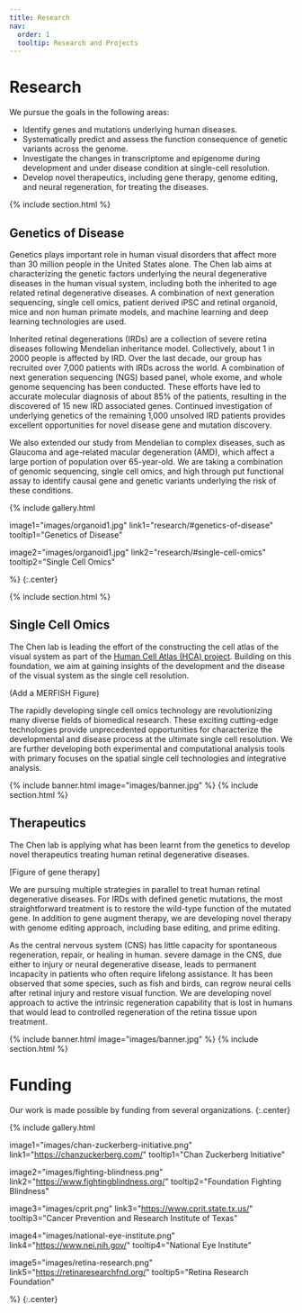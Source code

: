 ```yaml
---
title: Research
nav:
  order: 1
  tooltip: Research and Projects
---
```


# <i class="fas fa-microscope"></i>Research
We pursue the goals in the following areas:
- Identify genes and mutations underlying human diseases.
- Systematically predict and assess the function consequence of genetic variants across the genome.
- Investigate the changes in transcriptome and epigenome during development and under disease condition at single-cell resolution.
- Develop novel therapeutics, including gene therapy, genome editing, and neural regeneration, for treating the diseases.


{% include section.html %}

## Genetics of Disease
 Genetics plays important role in human visual disorders that affect more than 30 million people in the United States alone.  The Chen lab aims at characterizing the genetic factors underlying the neural degenerative diseases in the human visual system, including both the inherited to age related retinal degenerative diseases.  A combination of next generation sequencing, single cell omics, patient derived iPSC and retinal organoid, mice and non human primate models, and machine learning and deep learning technologies are used.

Inherited retinal degenerations (IRDs) are a collection of severe retina diseases following Mendelian inheritance model. Collectively, about 1 in 2000 people is affected by IRD. Over the last decade, our group has recruited over 7,000 patients with IRDs across the world. A combination of next generation sequencing (NGS) based panel, whole exome, and whole genome sequencing has been conducted. These efforts have led to accurate molecular diagnosis of about 85% of the patients, resulting in the discovered of 15 new IRD associated genes. Continued investigation of underlying genetics of the remaining 1,000 unsolved IRD patients provides excellent opportunities for novel disease gene and mutation discovery.

We also extended our study from Mendelian to complex diseases, such as Glaucoma and age-related macular degeneration (AMD), which affect a large portion of population over 65-year-old. We are taking a combination of genomic sequencing, single cell omics, and high through put functional assay to identify causal gene and genetic variants underlying the risk of these conditions.

{%
  include gallery.html

  image1="images/organoid1.jpg"
  link1="research/#genetics-of-disease"
  tooltip1="Genetics of Disease"

  image2="images/organoid1.jpg"
  link2="research/#single-cell-omics"
  tooltip2="Single Cell Omics"

%}
{:.center}

{% include section.html %}

## Single Cell Omics
 The Chen lab is leading the effort of the constructing the cell atlas of the visual system as part of the [Human Cell Atlas (HCA) project](https://www.humancellatlas.org/biological-networks/).  Building on this foundation, we aim at gaining insights of the development and the disease of the visual system as the single cell resolution.

(Add a MERFISH Figure)

The rapidly developing single cell omics technology are revolutionizing many diverse fields of biomedical research.  These exciting cutting-edge technologies provide unprecedented opportunities for characterize the developmental and disease process at the ultimate single cell resolution.  We are further developing both experimental and computational analysis tools with primary focuses on the spatial single cell technologies and integrative analysis.

{% include banner.html image="images/banner.jpg" %}
{% include section.html %}

## Therapeutics
 The Chen lab is applying what has been learnt from the genetics to develop novel therapeutics treating human retinal degenerative diseases.

[Figure of gene therapy]

We are pursuing multiple strategies in parallel to treat human retinal degenerative diseases.  For IRDs with defined genetic mutations, the most straightforward treatment is to restore the wild-type function of the mutated gene.  In addition to gene augment therapy, we are developing novel therapy with genome editing approach, including base editing, and prime editing.

As the central nervous system (CNS) has little capacity for spontaneous regeneration, repair, or healing in human. severe damage in the CNS, due either to injury or neural degenerative disease, leads to permanent incapacity in patients who often require lifelong assistance.  It has been observed that some species, such as fish and birds, can regrow neural cells after retinal injury and restore visual function.  We are developing novel approach to active the intrinsic regeneration capability that is lost in humans that would lead to controlled regeneration of the retina tissue upon treatment.

{% include banner.html image="images/banner.jpg" %}
{% include section.html %}


#  <i class="fas fa-microscope"></i>Funding

Our work is made possible by funding from several organizations.
{:.center}

{%
  include gallery.html

  image1="images/chan-zuckerberg-initiative.png"
  link1="https://chanzuckerberg.com/"
  tooltip1="Chan Zuckerberg Initiative"

  image2="images/fighting-blindness.png"
  link2="https://www.fightingblindness.org/"
  tooltip2="Foundation Fighting Blindness"

  image3="images/cprit.png"
  link3="https://www.cprit.state.tx.us/"
  tooltip3="Cancer Prevention and Research Institute of Texas"

  image4="images/national-eye-institute.png"
  link4="https://www.nei.nih.gov/"
  tooltip4="National Eye Institute"

  image5="images/retina-research.png"
  link5="https://retinaresearchfnd.org/"
  tooltip5="Retina Research Foundation"

%}
{:.center}
